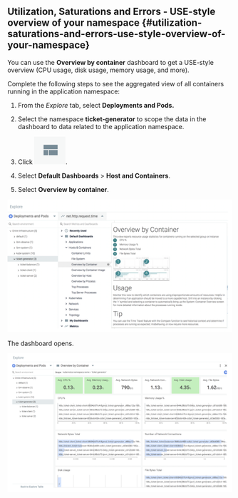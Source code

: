 ## Utilization, Saturations and Errors - USE-style overview of your namespace {#utilization-saturations-and-errors-use-style-overview-of-your-namespace}

You can use the **Overview by container** dashboard to get a USE-style overview (CPU usage, disk usage, memory usage, and more).

Complete the following steps to see the aggregated view of all containers running in the application namespace:

1. From the _Explore_ tab, select **Deployments and Pods.**

2. Select the namespace **ticket-generator** to scope the data in the dashboard to data related to the application namespace.

3. Click ![](../images/sysdig_img33a.png).

4. Select **Default Dashboards** &gt; **Host and Containers**.

5. Select **Overview by container**.

![](../images/sysdig_img69.png)

The dashboard opens.

![](../images/sysdig_img70.png)